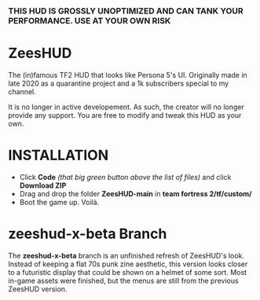 ### THIS HUD IS GROSSLY UNOPTIMIZED AND CAN TANK YOUR PERFORMANCE. USE AT YOUR OWN RISK

# ZeesHUD
The (in)famous TF2 HUD that looks like Persona 5's UI.
Originally made in late 2020 as a quarantine project and a 1k subscribers special to my channel.

It is no longer in active developement. As such, the creator will no longer provide any support. You are free to modify and tweak this HUD as your own.


# INSTALLATION
- Click **Code** *(that big green button above the list of files)* and click **Download ZIP**
- Drag and drop the folder **ZeesHUD-main** in **team fortress 2/tf/custom/**
- Boot the game up. Voilà.

# zeeshud-x-beta Branch
The **zeeshud-x-beta** branch is an unfinished refresh of ZeesHUD's look. Instead of keeping a flat 70s punk zine aesthetic, this version looks closer to a futuristic display that could be shown on a helmet of some sort. Most in-game assets were finished, but the menus are still from the previous ZeesHUD version.

